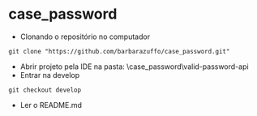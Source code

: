 # case_password


 - Clonando o repositório no computador
```shell
git clone "https://github.com/barbarazuffo/case_password.git"
```
- Abrir projeto pela IDE na pasta: \case_password\valid-password-api
- Entrar na develop
```shell
git checkout develop
```
- Ler o README.md
